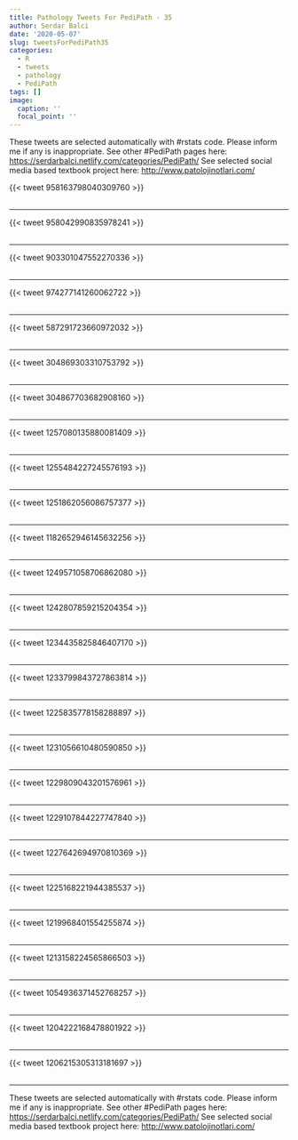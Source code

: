 ```yaml
---
title: Pathology Tweets For PediPath - 35
author: Serdar Balci
date: '2020-05-07'
slug: tweetsForPediPath35
categories:
  - R
  - tweets
  - pathology
  - PediPath
tags: []
image:
  caption: ''
  focal_point: ''
---
```



These tweets are selected automatically with #rstats code. Please inform me if any is inappropriate.
See other #PediPath pages here: https://serdarbalci.netlify.com/categories/PediPath/ 
See selected social media based textbook project here: http://www.patolojinotlari.com/

{{< tweet 958163798040309760 >}}
<br>
<br>
<hr>
{{< tweet 958042990835978241 >}}
<br>
<br>
<hr>
{{< tweet 903301047552270336 >}}
<br>
<br>
<hr>
{{< tweet 974277141260062722 >}}
<br>
<br>
<hr>
{{< tweet 587291723660972032 >}}
<br>
<br>
<hr>
{{< tweet 304869303310753792 >}}
<br>
<br>
<hr>
{{< tweet 304867703682908160 >}}
<br>
<br>
<hr>
{{< tweet 1257080135880081409 >}}
<br>
<br>
<hr>
{{< tweet 1255484227245576193 >}}
<br>
<br>
<hr>
{{< tweet 1251862056086757377 >}}
<br>
<br>
<hr>
{{< tweet 1182652946145632256 >}}
<br>
<br>
<hr>
{{< tweet 1249571058706862080 >}}
<br>
<br>
<hr>
{{< tweet 1242807859215204354 >}}
<br>
<br>
<hr>
{{< tweet 1234435825846407170 >}}
<br>
<br>
<hr>
{{< tweet 1233799843727863814 >}}
<br>
<br>
<hr>
{{< tweet 1225835778158288897 >}}
<br>
<br>
<hr>
{{< tweet 1231056610480590850 >}}
<br>
<br>
<hr>
{{< tweet 1229809043201576961 >}}
<br>
<br>
<hr>
{{< tweet 1229107844227747840 >}}
<br>
<br>
<hr>
{{< tweet 1227642694970810369 >}}
<br>
<br>
<hr>
{{< tweet 1225168221944385537 >}}
<br>
<br>
<hr>
{{< tweet 1219968401554255874 >}}
<br>
<br>
<hr>
{{< tweet 1213158224565866503 >}}
<br>
<br>
<hr>
{{< tweet 1054936371452768257 >}}
<br>
<br>
<hr>
{{< tweet 1204222168478801922 >}}
<br>
<br>
<hr>
{{< tweet 1206215305313181697 >}}
<br>
<br>
<hr>


These tweets are selected automatically with #rstats code. Please inform me if any is inappropriate.
See other #PediPath pages here: https://serdarbalci.netlify.com/categories/PediPath/ 
See selected social media based textbook project here: http://www.patolojinotlari.com/
